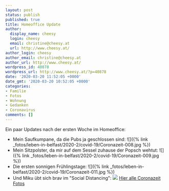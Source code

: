 ```yaml
---
layout: post
status: publish
published: true
title: Homeoffice Update
author:
  display_name: cheesy
  login: cheesy
  email: christine@cheesy.at
  url: http://www.cheesy.at/
author_login: cheesy
author_email: christine@cheesy.at
author_url: http://www.cheesy.at/
wordpress_id: 40878
wordpress_url: http://www.cheesy.at/?p=40878
date: '2020-03-20 11:52:05 +0000'
date_gmt: '2020-03-20 10:52:05 +0000'
categories:
- Familie
- Fotos
- Wohnung
- Gedanken
- Coronavirus
comments: []
---
```

Ein paar Updates nach der ersten Woche im Homeoffice:
- Mein Saufkumpane, da die Pubs ja geschlossen sind:
 ![]({% link _fotos/leben-in-belfast/2020-2/covid-19/Coronazeit-008.jpg %})
- Mein Sitzpolster, da mir auf dem Sessel zuhause der Popsch wehtut:
 ![]({% link _fotos/leben-in-belfast/2020-2/covid-19/Coronazeit-009.jpg %})
- Die ersten sonnigen Frühlingstage:
 ![]({% link _fotos/leben-in-belfast/2020-2/covid-19/Coronazeit-011.jpg %})
- Und Miku übt sich brav im "Social Distancing":
 ![](http://www.cheesy.at/wp-content/uploads/Coronazeit-013.jpg)
[Hier alle Coronazeit Fotos](http://www.cheesy.at/fotos/leben-in-belfast/covid-19/)

